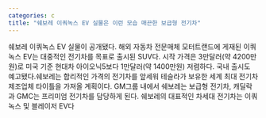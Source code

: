 ```yaml
---
categories: c
title: "쉐보레 이쿼녹스 EV 실물은 이런 모습 매끈한 보급형 전기차"
---
```

쉐보레 이쿼녹스 EV 실물이 공개됐다. 해외 자동차 전문매체 모터트랜드에 게재된 이쿼녹스 EV는 대중적인 전기차를 목표로 출시된 SUV다. 시작 가격은 3만달러(약 4200만원)로 미국 기준 현대차 아이오닉5보다 1만달러(약 1400만원) 저렴하다. 국내 출시도 예고됐다.쉐보레는 합리적인 가격의 전기차를 앞세워 테슬라가 보유한 세계 최대 전기차 제조업체 타이틀을 가져올 계획이다. GM그룹 내에서 쉐보레는 보급형 전기차, 캐딜락과 GMC는 프리미엄 전기차를 담당하게 된다. 쉐보레의 대표적인 차세대 전기차는 이쿼녹스 및 블레이저 EV다